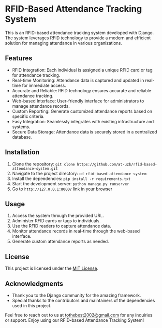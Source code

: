 # RFID-Based Attendance Tracking System

This is an RFID-based attendance tracking system developed with Django. The system leverages RFID technology to provide a modern and efficient solution for managing attendance in various organizations.

## Features

- RFID Integration: Each individual is assigned a unique RFID card or tag for attendance tracking.
- Real-time Monitoring: Attendance data is captured and updated in real-time for immediate access.
- Accurate and Reliable: RFID technology ensures accurate and reliable attendance tracking.
- Web-based Interface: User-friendly interface for administrators to manage attendance records.
- Custom Reporting: Generate customized attendance reports based on specific criteria.
- Easy Integration: Seamlessly integrates with existing infrastructure and systems.
- Secure Data Storage: Attendance data is securely stored in a centralized database.

## Installation

1. Clone the repository: `git clone https://github.com/at-uzb/rfid-based-attendance-system.git`
2. Navigate to the project directory: `cd rfid-based-attendance-system`
3. Install the dependencies: `pip install -r requirements.txt`
4. Start the development server: `python manage.py runserver`
5. Go to `http://127.0.0.1:8000/` link in your browser

## Usage

1. Access the system through the provided URL.
2. Administer RFID cards or tags to individuals.
3. Use the RFID readers to capture attendance data.
4. Monitor attendance records in real-time through the web-based interface.
5. Generate custom attendance reports as needed.


## License

This project is licensed under the [MIT License](LICENSE).

## Acknowledgments

- Thank you to the Django community for the amazing framework.
- Special thanks to the contributors and maintainers of the dependencies used in this project.

Feel free to reach out to us at [tothebest2002@gmail.com](mailto:email@example.com) for any inquiries or support. Enjoy using our RFID-based Attendance Tracking System!
